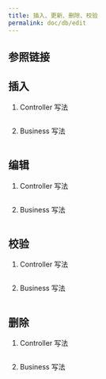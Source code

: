 ```yaml
---
title: 插入、更新、删除、校验
permalink: doc/db/edit
---
```


## 参照链接



## 插入

1. Controller 写法

    ```shell
    
    ```

2. Business 写法

    ```shell
    
    ```

## 编辑

1. Controller 写法

    ```shell
    
    ```

2. Business 写法

    ```shell
    
    ```

## 校验

1. Controller 写法

    ```shell
    
    ```

2. Business 写法

    ```shell
    
    ```

## 删除

1. Controller 写法

    ```shell
    
    ```

2. Business 写法

    ```shell
    
    ```